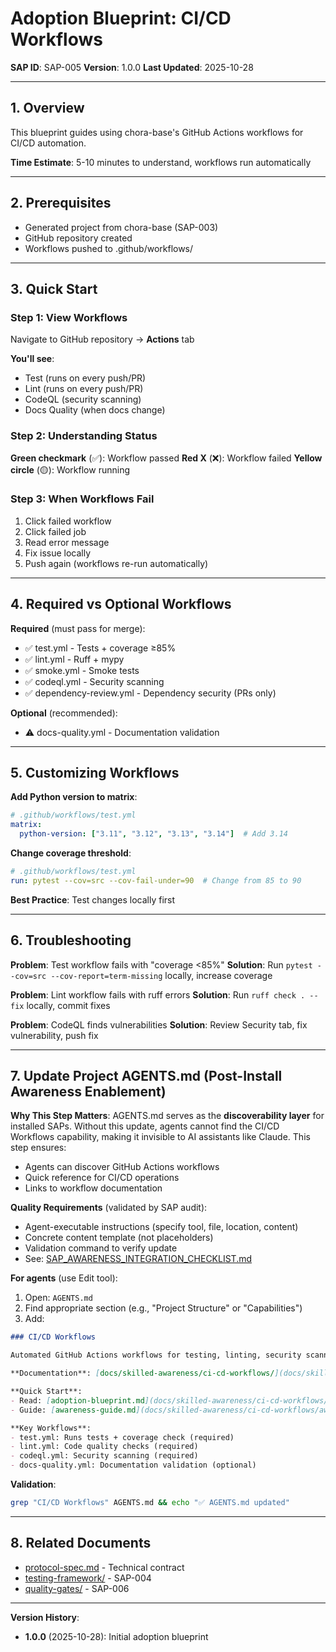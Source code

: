 # Adoption Blueprint: CI/CD Workflows

**SAP ID**: SAP-005
**Version**: 1.0.0
**Last Updated**: 2025-10-28

---

## 1. Overview

This blueprint guides using chora-base's GitHub Actions workflows for CI/CD automation.

**Time Estimate**: 5-10 minutes to understand, workflows run automatically

---

## 2. Prerequisites

- Generated project from chora-base (SAP-003)
- GitHub repository created
- Workflows pushed to .github/workflows/

---

## 3. Quick Start

### Step 1: View Workflows

Navigate to GitHub repository → **Actions** tab

**You'll see**:
- Test (runs on every push/PR)
- Lint (runs on every push/PR)
- CodeQL (security scanning)
- Docs Quality (when docs change)

### Step 2: Understanding Status

**Green checkmark** (✅): Workflow passed
**Red X** (❌): Workflow failed
**Yellow circle** (🟡): Workflow running

### Step 3: When Workflows Fail

1. Click failed workflow
2. Click failed job
3. Read error message
4. Fix issue locally
5. Push again (workflows re-run automatically)

---

## 4. Required vs Optional Workflows

**Required** (must pass for merge):
- ✅ test.yml - Tests + coverage ≥85%
- ✅ lint.yml - Ruff + mypy
- ✅ smoke.yml - Smoke tests
- ✅ codeql.yml - Security scanning
- ✅ dependency-review.yml - Dependency security (PRs only)

**Optional** (recommended):
- ⚠️ docs-quality.yml - Documentation validation

---

## 5. Customizing Workflows

**Add Python version to matrix**:
```yaml
# .github/workflows/test.yml
matrix:
  python-version: ["3.11", "3.12", "3.13", "3.14"]  # Add 3.14
```

**Change coverage threshold**:
```yaml
# .github/workflows/test.yml
run: pytest --cov=src --cov-fail-under=90  # Change from 85 to 90
```

**Best Practice**: Test changes locally first

---

## 6. Troubleshooting

**Problem**: Test workflow fails with "coverage <85%"
**Solution**: Run `pytest --cov=src --cov-report=term-missing` locally, increase coverage

**Problem**: Lint workflow fails with ruff errors
**Solution**: Run `ruff check . --fix` locally, commit fixes

**Problem**: CodeQL finds vulnerabilities
**Solution**: Review Security tab, fix vulnerability, push fix

---

## 7. Update Project AGENTS.md (Post-Install Awareness Enablement)

**Why This Step Matters**:
AGENTS.md serves as the **discoverability layer** for installed SAPs. Without this update, agents cannot find the CI/CD Workflows capability, making it invisible to AI assistants like Claude. This step ensures:
- Agents can discover GitHub Actions workflows
- Quick reference for CI/CD operations
- Links to workflow documentation

**Quality Requirements** (validated by SAP audit):
- Agent-executable instructions (specify tool, file, location, content)
- Concrete content template (not placeholders)
- Validation command to verify update
- See: [SAP_AWARENESS_INTEGRATION_CHECKLIST.md](../../dev-docs/workflows/SAP_AWARENESS_INTEGRATION_CHECKLIST.md)

**For agents** (use Edit tool):
1. Open: `AGENTS.md`
2. Find appropriate section (e.g., "Project Structure" or "Capabilities")
3. Add:

```markdown
### CI/CD Workflows

Automated GitHub Actions workflows for testing, linting, security scanning, and deployment.

**Documentation**: [docs/skilled-awareness/ci-cd-workflows/](docs/skilled-awareness/ci-cd-workflows/)

**Quick Start**:
- Read: [adoption-blueprint.md](docs/skilled-awareness/ci-cd-workflows/adoption-blueprint.md)
- Guide: [awareness-guide.md](docs/skilled-awareness/ci-cd-workflows/awareness-guide.md)

**Key Workflows**:
- test.yml: Runs tests + coverage check (required)
- lint.yml: Code quality checks (required)
- codeql.yml: Security scanning (required)
- docs-quality.yml: Documentation validation (optional)
```

**Validation**:
```bash
grep "CI/CD Workflows" AGENTS.md && echo "✅ AGENTS.md updated"
```

---

## 8. Related Documents

- [protocol-spec.md](protocol-spec.md) - Technical contract
- [testing-framework/](../testing-framework/) - SAP-004
- [quality-gates/](../quality-gates/) - SAP-006

---

**Version History**:
- **1.0.0** (2025-10-28): Initial adoption blueprint
